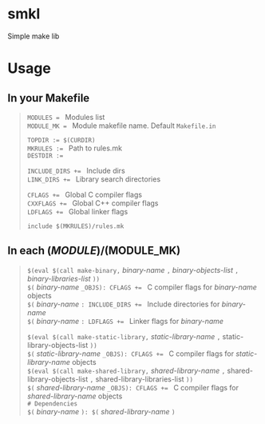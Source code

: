 # smkl

Simple make lib


# Usage

## In your Makefile

> `MODULES = ` Modules list  
> `MODULE_MK = ` Module makefile name. Default `Makefile.in`  
>  
> `TOPDIR := $(CURDIR)`  
> `MKRULES := ` Path to rules.mk  
> `DESTDIR := `  
>  
> `INCLUDE_DIRS += ` Include dirs  
> `LINK_DIRS += ` Library search directories  
>  
> `CFLAGS += ` Global C compiler flags  
> `CXXFLAGS += ` Global C++ compiler flags  
> `LDFLAGS += ` Global linker flags  
>  
> `include $(MKRULES)/rules.mk`  

## In each $(MODULE)/$(MODULE_MK)

> `$(eval $(call make-binary,` *binary-name* `,` *binary-objects-list* `,` *binary-libraries-list* `))`  
> `$(` *binary-name* `_OBJS): CFLAGS += ` C compiler flags for *binary-name* objects  
> `$(` *binary-name* `: INCLUDE_DIRS += ` Include directories for *binary-name*  
> `$(` *binary-name* `: LDFLAGS += ` Linker flags for *binary-name*  
> 
> `$(eval $(call make-static-library,` *static-library-name* `,` static-library-objects-list `))`  
> `$(` *static-library-name* `_OBJS): CFLAGS += ` C compiler flags for *static-library-name* objects  
> `$(eval $(call make-shared-library,` *shared-library-name* `,` shared-library-objects-list `,` shared-library-libraries-list `))`  
> `$(` *shared-library-name* `_OBJS): CFLAGS += ` C compiler flags for *shared-library-name* objects  
> `# Dependencies`  
> `$(` *binary-name* `): $(` *shared-library-name* `)`  

